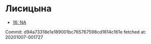 # Лисицына
- [16: NA](16.md)

Commit: d94a73318e1e189001bc765767598cd1614c161e
 fetched at: 20201007-001727
